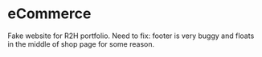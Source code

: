# eCommerce
Fake website for R2H portfolio. Need to fix: footer is very buggy and floats in the middle of shop page for some reason. 

